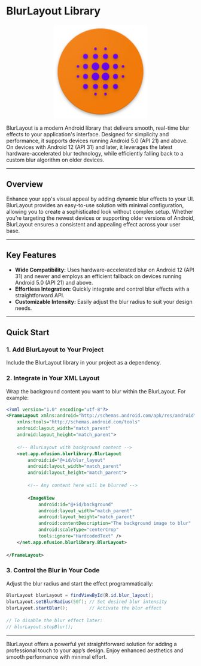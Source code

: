 # BlurLayout Library

<p align="center">
  <img src="app/src/main/res/mipmap-xxxhdpi/ic_launcher.png" alt="App Icon" width="250" />
</p>

BlurLayout is a modern Android library that delivers smooth, real-time blur effects to your application's interface. Designed for simplicity and performance, it supports devices running Android 5.0 (API 21) and above. On devices with Android 12 (API 31) and later, it leverages the latest hardware-accelerated blur technology, while efficiently falling back to a custom blur algorithm on older devices.

---

## Overview

Enhance your app's visual appeal by adding dynamic blur effects to your UI. BlurLayout provides an easy-to-use solution with minimal configuration, allowing you to create a sophisticated look without complex setup. Whether you’re targeting the newest devices or supporting older versions of Android, BlurLayout ensures a consistent and appealing effect across your user base.

---

## Key Features

- **Wide Compatibility:**  Uses hardware-accelerated blur on Android 12 (API 31) and newer and employs an efficient fallback on devices running Android 5.0 (API 21) and above.
- **Effortless Integration:** Quickly integrate and control blur effects with a straightforward API.
- **Customizable Intensity:** Easily adjust the blur radius to suit your design needs.

---

## Quick Start

### 1. Add BlurLayout to Your Project

Include the BlurLayout library in your project as a dependency.

### 2. Integrate in Your XML Layout

Wrap the background content you want to blur within the BlurLayout. For example:

```xml
<?xml version="1.0" encoding="utf-8"?>
<FrameLayout xmlns:android="http://schemas.android.com/apk/res/android"
    xmlns:tools="http://schemas.android.com/tools"
    android:layout_width="match_parent"
    android:layout_height="match_parent">

    <!-- BlurLayout with background content -->
    <net.app.nfusion.blurlibrary.BlurLayout
        android:id="@+id/blur_layout"
        android:layout_width="match_parent"
        android:layout_height="match_parent">

        <!-- Any content here will be blurred -->

        <ImageView
            android:id="@+id/background"
            android:layout_width="match_parent"
            android:layout_height="match_parent"
            android:contentDescription="The background image to blur"
            android:scaleType="centerCrop"
            tools:ignore="HardcodedText" />
    </net.app.nfusion.blurlibrary.BlurLayout>

</FrameLayout>
```

### 3. Control the Blur in Your Code

Adjust the blur radius and start the effect programmatically:

```java
BlurLayout blurLayout = findViewById(R.id.blur_layout);
blurLayout.setBlurRadius(50f); // Set desired blur intensity
blurLayout.startBlur();        // Activate the blur effect

// To disable the blur effect later:
// blurLayout.stopBlur();
```

---

BlurLayout offers a powerful yet straightforward solution for adding a professional touch to your app’s design. Enjoy enhanced aesthetics and smooth performance with minimal effort.
